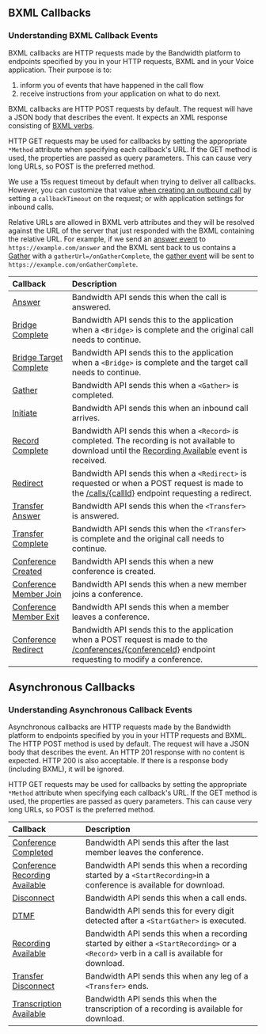 ## BXML Callbacks

###  Understanding BXML Callback Events

BXML callbacks are HTTP requests made by the Bandwidth platform to endpoints specified by you in your HTTP requests, BXML and in your Voice application. Their purpose is to:
1. inform you of events that have happened in the call flow
2. receive instructions from your application on what to do next.

BXML callbacks are HTTP POST requests by default.  The request will have a JSON body that describes the event. It expects an XML response consisting of [BXML verbs](../../about.md).

HTTP GET requests may be used for callbacks by setting the appropriate `*Method` attribute when specifying each callback's URL. If the GET method is used, the properties are passed as query parameters. This can cause very long URLs, so POST is the preferred method.

We use a 15s request timeout by default when trying to deliver all callbacks. However, you can customize that value [when creating an outbound call](../../methods/calls/postCalls.md) by setting a `callbackTimeout` on the request; or with application settings for inbound calls.

Relative URLs are allowed in BXML verb attributes and they will be resolved against the URL of the server that just responded with the BXML containing the relative URL. For example, if we send an [answer event](./answer.md) to `https://example.com/answer` and the BXML sent back to us contains a [Gather](../verbs/gather.md) with a `gatherUrl=/onGatherComplete`, the [gather event](./gather.md) will be sent to `https://example.com/onGatherComplete`.

| Callback                                          | Description                                                                                                                                                                                                  |
|:--------------------------------------------------|:-------------------------------------------------------------------------------------------------------------------------------------------------------------------------------------------------------------|
| [Answer](answer.md)                               | Bandwidth API sends this when the call is answered.                                                                                                                                       |
| [Bridge Complete](bridgeComplete.md)              | Bandwidth API sends this to the application when a `<Bridge>` is complete and the original call needs to continue.                                                                                           |
| [Bridge Target Complete](bridgeTargetComplete.md) | Bandwidth API sends this to the application when a `<Bridge>` is complete and the target call needs to continue.                                                                                             |
| [Gather](gather.md)                               | Bandwidth API sends this when a `<Gather>` is completed.                                                                                                                                                     |
| [Initiate](initiate.md)                           | Bandwidth API sends this when an inbound call arrives.                                                                                                                                    |
| [Record Complete](recordComplete.md)              | Bandwidth API sends this when a `<Record>` is completed. The recording is not available to download until the [Recording Available](recordingAvailable.md) event is received.             |
| [Redirect](redirect.md)                           | Bandwidth API sends this when a `<Redirect>` is requested or when a POST request is made to the [/calls/{callId}](../../methods/calls/postCallsCallId.md) endpoint requesting a redirect. |
| [Transfer Answer](transferAnswer.md)              | Bandwidth API sends this when the `<Transfer>` is answered.                                                                                                                                 |
| [Transfer Complete](transferComplete.md)          | Bandwidth API sends this when the `<Transfer>` is complete and the original call needs to continue.                                                                                         |
| [Conference Created](conferenceCreated.md)        | Bandwidth API sends this when a new conference is created.                                                                                                                                                   |
| [Conference Member Join](conferenceMemberJoin.md) | Bandwidth API sends this when a new member joins a conference.                                                                                                                                               |
| [Conference Member Exit](conferenceMemberExit.md) | Bandwidth API sends this when a member leaves a conference.                                                                                                                                                  |
| [Conference Redirect](conferenceRedirect.md)      | Bandwidth API sends this to the application when a POST request is made to the [/conferences/{conferenceId}](../../methods/conferences/postConferencesConferenceId.md) endpoint requesting to modify a conference. |

## Asynchronous Callbacks

###  Understanding Asynchronous Callback Events
Asynchronous callbacks are HTTP requests made by the Bandwidth platform to endpoints specified by you in your HTTP requests and
BXML.  The HTTP POST method is used by default.  The request will have a JSON body that describes the event.  An
HTTP 201 response with no content is expected.  HTTP 200 is also acceptable. If there is a response body (including BXML), it will be ignored.

HTTP GET requests may be used for callbacks by setting the appropriate `*Method` attribute when specifying each
callback's URL.  If the GET method is used, the properties are passed as query parameters.  This can cause very long
URLs, so POST is the preferred method.

| Callback                                       | Description                                                                                                                                         |
|:-----------------------------------------------|:----------------------------------------------------------------------------------------------------------------------------------------------------|
| [Conference Completed](conferenceCompleted.md) | Bandwidth API sends this after the last member leaves the conference.                                                                               |
| [Conference Recording Available](conferenceRecordingAvailable.md) | Bandwidth API sends this when a recording started by a `<StartRecording>`in a conference is available for download. |
| [Disconnect](disconnect.md)                    | Bandwidth API sends this when a call ends.                                                                                       |
| [DTMF](dtmf.md)                                | Bandwidth API sends this for every digit detected after a `<StartGather>` is executed. |
| [Recording Available](recordingAvailable.md)   | Bandwidth API sends this when a recording started by either a `<StartRecording>` or a `<Record>` verb in a call is available for download. |
| [Transfer Disconnect](transferDisconnect.md)   | Bandwidth API sends this when any leg of a `<Transfer>` ends.                                                                                       |
| [Transcription Available](transcriptionAvailable.md) | Bandwidth API sends this when the transcription of a recording is available for download. |
